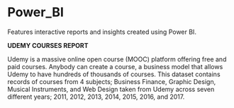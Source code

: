 # Power_BI
Features interactive reports and insights created using Power BI.

**UDEMY COURSES REPORT**

Udemy is a massive online open course (MOOC) platform offering free and paid courses. Anybody can create a course, a business model that allows Udemy to have hundreds of thousands of courses. This dataset contains records of courses from 4 subjects; Business Finance, Graphic Design, Musical Instruments, and Web Design taken from Udemy across seven different years; 2011, 2012, 2013, 2014, 2015, 2016, and 2017.  
